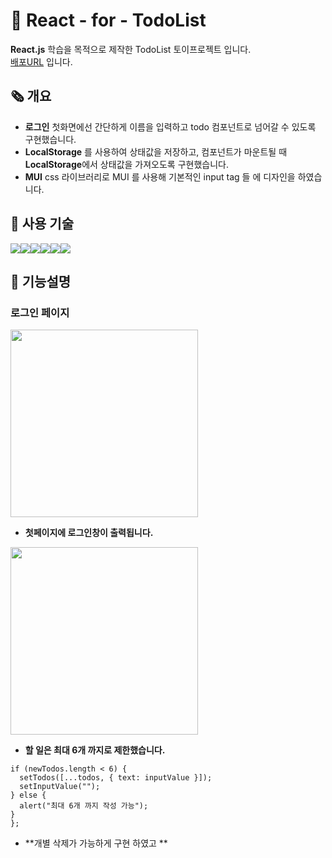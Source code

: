 # 📝 React - for - TodoList

**React.js** 학습을 목적으로 제작한 TodoList 토이프로젝트 입니다. <br>
<a href="https://gorhf9397.github.io/todo-react/">배포URL</a> 입니다.

## 🗞️ 개요

- **로그인** 첫화면에선 간단하게 이름을 입력하고 todo 컴포넌트로 넘어갈 수 있도록 구현했습니다.
- **LocalStorage** 를 사용하여 상태값을 저장하고, 컴포넌트가 마운트될 때 <br> **LocalStorage**에서 상태값을 가져오도록 구현했습니다.
- **MUI** css 라이브러리로 MUI 를 사용해 기본적인 input tag 들 에 디자인을 하였습니다.

## 🔧 사용 기술
<img src="https://img.shields.io/badge/React-61DAFB?style=for-the-badge&logo=React&logoColor=black"/><img src="https://img.shields.io/badge/ReactHookForm-EC5990?style=for-the-badge&logo=ReactHookForm&logoColor=black"/><img src="https://img.shields.io/badge/React Router-CA4245?style=for-the-badge&logo=React Router&logoColor=black"/><img src="https://img.shields.io/badge/JavaScript-F7DF1E?style=for-the-badge&logo=JavaScript&logoColor=black"/><img src="https://img.shields.io/badge/CSS3-1572B6?style=for-the-badge&logo=CSS3&logoColor=black"/><img src="https://img.shields.io/badge/MUI-007FFF?style=for-the-badge&logo=MUI&logoColor=black"/>

## 📌 기능설명

### 로그인 페이지

<img src="https://user-images.githubusercontent.com/108771927/220026574-d39eae35-6588-4a5c-aa87-06f626934fc2.JPG" width="300" height="300"/> <br>
- **첫페이지에 로그인창이 출력됩니다.**

<img src="https://user-images.githubusercontent.com/108771927/220026585-16e4f0e8-bedd-4492-b5a8-0562587b9e6a.JPG" width="300" height="300"/> <br>
- **할 일은 최대 6개 까지로 제한했습니다.**

```const newTodos = [...todos];
if (newTodos.length < 6) {
  setTodos([...todos, { text: inputValue }]);
  setInputValue("");
} else {
  alert("최대 6개 까지 작성 가능");
}
};
```

- **개별 삭제가 가능하게 구현 하였고 **
